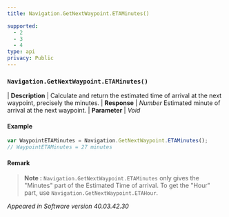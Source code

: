 ```yaml
---
title: Navigation.GetNextWaypoint.ETAMinutes()

supported:
  - 2
  - 3
  - 4
type: api
privacy: Public
---
```


### `Navigation.GetNextWaypoint.ETAMinutes()`

| **Description** | Calculate and return the estimated time of arrival at the next waypoint, precisely the minutes.
| **Response** | *Number*  Estimated minute of arrival at the next waypoint.
| **Parameter**   | *Void*

#### Example

```javascript
var WaypointETAMinutes = Navigation.GetNextWaypoint.ETAMinutes();
// WaypointETAMinutes = 27 minutes
```

#### Remark

>**Note :** `Navigation.GetNextWaypoint.ETAMinutes` only gives the "Minutes" part of the Estimated Time of arrival. To get the "Hour" part, use `Navigation.GetNextWaypoint.ETAHour`.

*Appeared in Software version 40.03.42.30*
